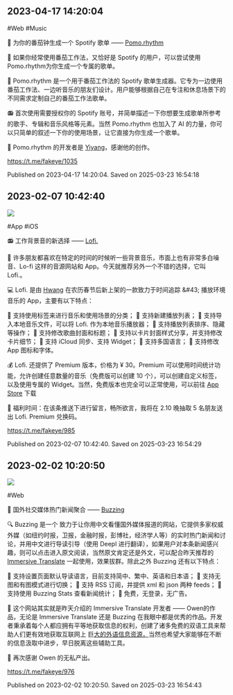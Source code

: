 
## 2023-04-17 14:20:04


\#Web \#Music

🎵 为你的番茄钟生成一个 Spotify 歌单 —— [Pomo.rhythm](https://pomorhythm.com/)

🍅 如果你经常使用番茄工作法，又恰好是 Spotify 的用户，可以尝试使用 Pomo.rhythm为你生成一个专属的歌单。

🎵 Pomo.rhythm 是一个用于番茄工作法的 Spotify 歌单生成器。它专为一边使用番茄工作法、一边听音乐的朋友们设计。用户能够根据自己在专注和休息场景下的不同需求定制自己的番茄工作法歌单。

📻 首次使用需要授权你的 Spotify 账号，并简单描述一下你想要生成歌单所参考的歌手、专辑和音乐风格等元素。当然 Pomo.rhythm 也加入了 AI 的力量，你可以只简单的叙述一下你的使用场景，让它直接为你生成一个歌单。

🧙 Pomo.rhythm 的开发者是 [Yiyang](https://twitter.com/muvich3n)，感谢他的创作。

https://t.me/fakeye/1035

Published on 2023-04-17 14:20:04. Saved on 2025-03-23 16:54:18

## 2023-02-07 10:42:40
![](assets/fakeye/20250323_165429_907842.jpg) 

\#App \#iOS

📻 工作背景音的新选择 —— [Lofi.](http://lofidot.com/)

🎵 许多朋友都喜欢在特定的时间的时候听一些背景音乐，市面上也有非常多白噪音、Lo-fi 这样的音源网站和 App。今天就推荐另外一个不错的选择，它叫 Lofi.。

💻 Lofi. 是由 [Hwang](https://twitter.com/hwangdevs) 在农历春节后新上架的一款致力于时间追踪 &\#43; 播放环境音乐的 App，主要有以下特点：

🔹 支持使用标签来进行音乐和使用场景的分类；
🔹 支持新建播放列表；
🔹 支持导入本地音乐文件，可以将 Lofi. 作为本地音乐播放器；
🔹 支持播放列表排序、隐藏等操作；
🔹 支持修改歌曲封面和标题；
🔹 支持以卡片封面样式分享，并支持修改卡片细节；
🔹 支持 iCloud 同步、支持 Widget；
🔹 支持多国语言；
🔹 支持修改 App 图标和字体。

💰 Lofi. 还提供了 Premium 版本，价格为 ¥ 30。Premium 可以使用时间统计功能，允许创建任意数量的音乐（免费版可以创建 10 个），可以创建自定义标签，以及使用专属的 Widget。当然，免费版本也完全可以正常使用，可以前往 [App Store](https://apps.apple.com/app/id1628710103) 下载

🎁 福利时间：在该条推送下进行留言，畅所欲言，我将在 2.10 晚抽取 5 名朋友送出 Lofi. Premium 兑换码。

https://t.me/fakeye/985

Published on 2023-02-07 10:42:40. Saved on 2025-03-23 16:54:29

## 2023-02-02 10:20:50
![](assets/fakeye/20250323_165439_758598.jpg) 

\#Web

📰 国外社交媒体热门新闻聚合 —— [Buzzing](https://buzzing.cc/)

🔍 Buzzing 是一个 致力于让你用中文看懂国外媒体报道的网站，它提供多家权威外媒（如纽约时报，卫报，金融时报，彭博社，经济学人等）的实时热门新闻和讨论，并用中文进行导读引导（使用 Deepl 进行翻译），如果用户对本条新闻感兴趣，则可以点击进入原文阅读，当然原文肯定还是外文，可以配合昨天推荐的 [Immersive Translate](https://t.me/fakeye/975) 一起使用，效果拔群。除此之外 Buzzing 还有以下特点：

🔹 支持设置页面默认导读语言，目前支持简中、繁中、英语和日本语；
🔹 支持无图和有图模式进行切换；
🔹 支持 RSS 订阅，并提供 xml 和 json 两种 feeds；
🔹 支持使用 Buzzing Stats 查看新闻统计；
🔹 免费，无登录，无广告。

🏅️ 这个网站其实就是昨天介绍的 Immersive Translate 开发者 —— Owen的作品，无论是 Immersive Translate 还是 Buzzing 在我眼中都是优秀的作品。开发者秉承着每个人都应拥有平等地获取信息的权利，创建了诸多免费的双语工具来帮助人们更有效地获取互联网上 巨[大的外语信息资源，](https://www.owenyoung.com/sources/)当然也希望大家能够在不断的信息汲取中进步，早日脱离这些辅助工具。

🙏 再次感谢 Owen 的无私产出。

https://t.me/fakeye/976

Published on 2023-02-02 10:20:50. Saved on 2025-03-23 16:54:43
